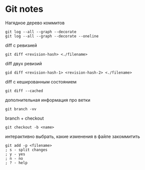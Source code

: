 # Git notes

Нагядное дерево коммитов
```
git log --all --graph --decorate
git log --all --graph --decorate --oneline
```

diff с ревизией
```
git diff <revision-hash> <./filename>
```

diff двух ревизий
```
gid diff <revision-hash-1> <revision-hash-2> <./filename>
```

diff с кешированным состоянием
```
git diff --cached
```

дополнительная информация про ветки
```
git branch -vv
```

branch + checkout
```
git checkout -b <name>
```

интерактивно выбрать, какие изменения в файле закоммитить
```
git add -p <filename>
; s - split changes
; y - yes
; n - no
; ? - help
```
